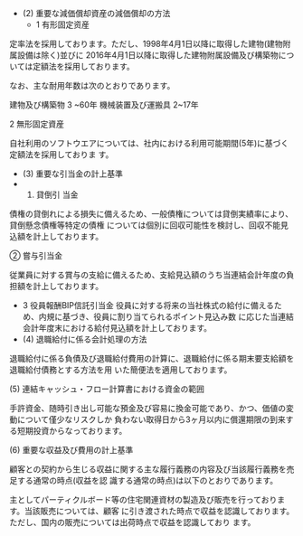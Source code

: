 - (2) 重要な減価償却資産の減価償却の方法
	- 1 有形固定资産

定率法を採用しております。ただし、1998年4月1日以降に取得した建物(建物附属設備は除く)並びに 2016年4月1日以降に取得した建物附属設備及び構築物については定額法を採用しております。

なお、主な耐用年数は次のとおりであります。

建物及び構築物 3 ~60年 機械装置及び運搬具 2~17年

2 無形固定資産

自社利用のソフトウエアについては、社内における利用可能期間(5年)に基づく定額法を採用しておりま す。

- (3) 重要な引当金の計上基準
- 1) 貸倒引 当金

債権の貸倒れによる損失に備えるため、一般債権については貸倒実績率により、貸倒懸念債権等特定の債権 については個別に回収可能性を検討し、回収不能見込額を計上しております。

② 嘗与引当金

従業員に対する賞与の支給に備えるため、支給見込額のうち当連結会計年度の負担額を計上しております。

- 3 役員報酬BIP信託引当金 役員に対する将来の当社株式の給付に備えるため、内規に基づき、役員に割り当てられるポイント見込み数 に応じた当連結会計年度末における給付見込額を計上しております。
- (4) 退職給付に係る会計処理の方法

退職給付に係る負債及び退職給付費用の計算に、退職給付に係る期末要支給額を退職給付債務とする方法を用 いた簡便法を適用しております。

(5) 連結キャッシュ・フロー計算書における資金の範囲

手許資金、随時引き出し可能な預金及び容易に換金可能であり、かつ、価値の変動について僅少なリスクしか 負わない取得日から3ヶ月以内に償還期限の到来する短期投資からなっております。

(6) 重要な収益及び費用の計上基準

顧客との契約から生じる収益に関する主な履行義務の内容及び当該履行義務を売足する通常の時点(収益を認 識する通常の時点)は以下のとおりであります。

主としてパーティクルボード等の住宅関連資材の製造及び販売を行っております。当該販売については、顧客 に引き渡された時点で収益を認識しております。ただし、国内の販売については出荷時点で収益を認識しており ます。
